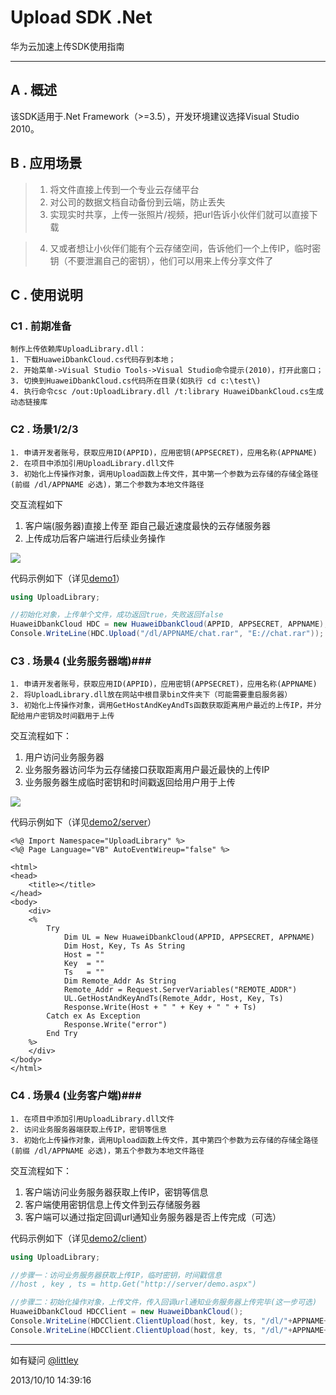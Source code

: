 Upload SDK .Net
=====================
华为云加速上传SDK使用指南
* * *

A . 概述
-----------
该SDK适用于.Net Framework（>=3.5），开发环境建议选择Visual Studio 2010。

B . 应用场景
-----------
> 1. 将文件直接上传到一个专业云存储平台
> 2. 对公司的数据文档自动备份到云端，防止丢失
> 3. 实现实时共享，上传一张照片/视频，把url告诉小伙伴们就可以直接下载

> 4. 又或者想让小伙伴们能有个云存储空间，告诉他们一个上传IP，临时密钥（不要泄漏自己的密钥），他们可以用来上传分享文件了

C . 使用说明
----------
### C1 . 前期准备 ###
	制作上传依赖库UploadLibrary.dll：
	1. 下载HuaweiDbankCloud.cs代码存到本地；
	2. 开始菜单->Visual Studio Tools->Visual Studio命令提示(2010)，打开此窗口；
	3. 切换到HuaweiDbankCloud.cs代码所在目录(如执行 cd c:\test\)
	4. 执行命令csc /out:UploadLibrary.dll /t:library HuaweiDbankCloud.cs生成动态链接库

### C2 . 场景1/2/3 ###
	1. 申请开发者账号，获取应用ID(APPID)，应用密钥(APPSECRET)，应用名称(APPNAME)
	2. 在项目中添加引用UploadLibrary.dll文件
	3. 初始化上传操作对象，调用Upload函数上传文件，其中第一个参数为云存储的存储全路径(前缀 /dl/APPNAME 必选)，第二个参数为本地文件路径

交互流程如下

1. 客户端(服务器)直接上传至 距自己最近速度最快的云存储服务器
2. 上传成功后客户端进行后续业务操作

![](http://zl.hwpan.com/u12134807/demo1.png)

代码示例如下（详见[demo1](https://github.com/ciaos/upload-sdk-csharp/blob/master/demo1/Program.cs)）

```csharp
using UploadLibrary;

//初始化对象，上传单个文件，成功返回true，失败返回false
HuaweiDbankCloud HDC = new HuaweiDbankCloud(APPID, APPSECRET, APPNAME);
Console.WriteLine(HDC.Upload("/dl/APPNAME/chat.rar", "E://chat.rar"));

```

### C3 . 场景4 (业务服务器端)###
	1. 申请开发者账号，获取应用ID(APPID)，应用密钥(APPSECRET)，应用名称(APPNAME)
	2. 将UploadLibrary.dll放在网站中根目录bin文件夹下（可能需要重启服务器）
	3. 初始化上传操作对象，调用GetHostAndKeyAndTs函数获取距离用户最近的上传IP，并分配给用户密钥及时间戳用于上传

交互流程如下：

1. 用户访问业务服务器
2. 业务服务器访问华为云存储接口获取距离用户最近最快的上传IP
3. 业务服务器生成临时密钥和时间戳返回给用户用于上传

![](http://zl.hwpan.com/u12134807/demo2.png)

代码示例如下（详见[demo2/server](https://github.com/ciaos/upload-sdk-csharp/blob/master/demo2/server/)）

```vb.net
<%@ Import Namespace="UploadLibrary" %>
<%@ Page Language="VB" AutoEventWireup="false" %>

<html>
<head>
    <title></title>
</head>
<body>
    <div>
    <%
        Try
            Dim UL = New HuaweiDbankCloud(APPID, APPSECRET, APPNAME)
            Dim Host, Key, Ts As String
            Host = ""
            Key  = ""
            Ts   = ""
            Dim Remote_Addr As String
            Remote_Addr = Request.ServerVariables("REMOTE_ADDR")
            UL.GetHostAndKeyAndTs(Remote_Addr, Host, Key, Ts)
            Response.Write(Host + " " + Key + " " + Ts)
        Catch ex As Exception
            Response.Write("error")
        End Try    
    %>
    </div>
</body>
</html>
```

### C4 . 场景4 (业务客户端)###
	1. 在项目中添加引用UploadLibrary.dll文件
	2. 访问业务服务器端获取上传IP，密钥等信息
	3. 初始化上传操作对象，调用Upload函数上传文件，其中第四个参数为云存储的存储全路径(前缀 /dl/APPNAME 必选)，第五个参数为本地文件路径

交互流程如下：

1. 客户端访问业务服务器获取上传IP，密钥等信息
2. 客户端使用密钥信息上传文件到云存储服务器
3. 客户端可以通过指定回调url通知业务服务器是否上传完成（可选）

代码示例如下（详见[demo2/client](https://github.com/ciaos/upload-sdk-csharp/blob/master/demo2/client/)）

```csharp
using UploadLibrary;

//步骤一：访问业务服务器获取上传IP，临时密钥，时间戳信息
//host , key , ts = http.Get("http://server/demo.aspx")

//步骤二：初始化操作对象，上传文件，传入回调url通知业务服务器上传完毕(这一步可选)
HuaweiDbankCloud HDCClient = new HuaweiDbankCloud();
Console.WriteLine(HDCClient.ClientUpload(host, key, ts, "/dl/"+APPNAME+"/chat.rar", "E://chat.rar"));
Console.WriteLine(HDCClient.ClientUpload(host, key, ts, "/dl/"+APPNAME+"/chat.rar", "E://chat.rar","http://server/callback.aspx","Upload OK"));
```

-------------

如有疑问 [@littley](http://weibo.com/littley)

2013/10/10 14:39:16 

